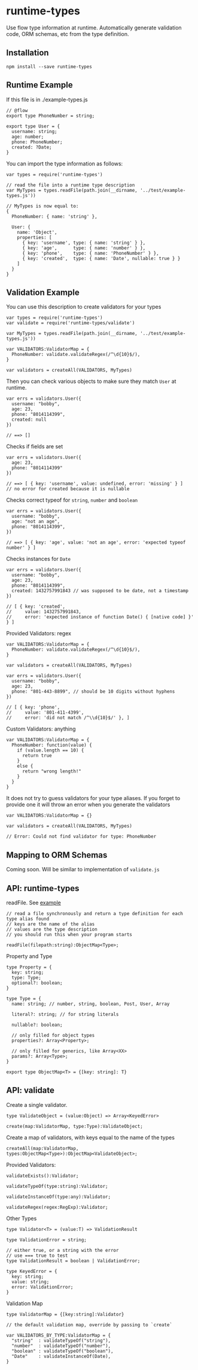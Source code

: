 runtime-types
=============

Use flow type information at runtime. Automatically generate validation code, ORM schemas, etc from the type definition.

Installation
------------

    npm install --save runtime-types

Runtime Example
---------------

If this file is in ./example-types.js

    // @flow
    export type PhoneNumber = string;

    export type User = {
      username: string;
      age: number;
      phone: PhoneNumber;
      created: ?Date;
    }

You can import the type information as follows:

    var types = require('runtime-types')

    // read the file into a runtime type description
    var MyTypes = types.readFile(path.join(__dirname, '../test/example-types.js'))

    // MyTypes is now equal to:
    {
      PhoneNumber: { name: 'string' },

      User: {
        name: 'Object',
        properties: [
          { key: 'username', type: { name: 'string' } },
          { key: 'age',      type: { name: 'number' } },
          { key: 'phone',    type: { name: 'PhoneNumber' } },
          { key: 'created',  type: { name: 'Date', nullable: true } } 
        ]
      }
    }

Validation Example
------------------

You can use this description to create validators for your types

    var types = require('runtime-types')
    var validate = require('runtime-types/validate')

    var MyTypes = types.readFile(path.join(__dirname, '../test/example-types.js'))

    var VALIDATORS:ValidatorMap = {
      PhoneNumber: validate.validateRegex(/^\d{10}$/),
    }

    var validators = createAll(VALIDATORS, MyTypes)

Then you can check various objects to make sure they match `User` at runtime.

    var errs = validators.User({
      username: "bobby",
      age: 23,
      phone: "8014114399",
      created: null
    })

    // ==> []

Checks if fields are set

    var errs = validators.User({
      age: 23,
      phone: "8014114399"
    })

    // ==> [ { key: 'username', value: undefined, error: 'missing' } ]
    // no error for created because it is nullable

Checks correct typeof for `string`, `number` and `boolean`

    var errs = validators.User({
      username: "bobby",
      age: "not an age",
      phone: "8014114399",
    })

    // ==> [ { key: 'age', value: 'not an age', error: 'expected typeof number' } ]

Checks instances for `Date`

    var errs = validators.User({
      username: "bobby",
      age: 23,
      phone: "8014114399",
      created: 1432757991843 // was supposed to be date, not a timestamp
    })

    // [ { key: 'created',
    //     value: 1432757991843,
    //     error: 'expected instance of function Date() { [native code] }' } ]

Provided Validators: regex

    var VALIDATORS:ValidatorMap = {
      PhoneNumber: validate.validateRegex(/^\d{10}$/),
    }

    var validators = createAll(VALIDATORS, MyTypes)

    var errs = validators.User({
      username: "bobby",
      age: 23,
      phone: "801-443-8899", // should be 10 digits without hyphens
    })

    // [ { key: 'phone',
    //     value: '801-411-4399',
    //     error: 'did not match /^\\d{10}$/' }, ]

Custom Validators: anything

    var VALIDATORS:ValidatorMap = {
      PhoneNumber: function(value) {
        if (value.length == 10) {
          return true
        }
        else {
          return "wrong length!"
        }
      }
    }

It does not try to guess validators for your type aliases. If you forget to provide one it will throw an error when you generate the validators

    var VALIDATORS:ValidatorMap = {}

    var validators = createAll(VALIDATORS, MyTypes)

    // Error: Could not find validator for type: PhoneNumber

Mapping to ORM Schemas
----------------------

Coming soon. Will be similar to implementation of `validate.js`


API: runtime-types
------------------

readFile. See [example](#runtime-example)

    // read a file synchronously and return a type definition for each type alias found
    // keys are the name of the alias
    // values are the type description
    // you should run this when your program starts

    readFile(filepath:string):ObjectMap<Type>;

Property and Type

    type Property = {
      key: string;
      type: Type;
      optional?: boolean;
    }

    type Type = {
      name: string; // number, string, boolean, Post, User, Array

      literal?: string; // for string literals

      nullable?: boolean;

      // only filled for object types
      properties?: Array<Property>;

      // only filled for generics, like Array<XX>
      params?: Array<Type>;
    }

    export type ObjectMap<T> = {[key: string]: T}

API: validate
-------------

Create a single validator.

    type ValidateObject = (value:Object) => Array<KeyedError>

    create(map:ValidatorMap, type:Type):ValidateObject;

Create a map of validators, with keys equal to the name of the types

    createAll(map:ValidatorMap, types:ObjectMap<Type>):ObjectMap<ValidateObject>;

Provided Validators:

    validateExists():Validator;

    validateTypeOf(type:string):Validator;

    validateInstanceOf(type:any):Validator;

    validateRegex(regex:RegExp):Validator;

Other Types

    type Validator<T> = (value:T) => ValidationResult

    type ValidationError = string;

    // either true, or a string with the error
    // use === true to test
    type ValidationResult = boolean | ValidationError;

    type KeyedError = {
      key: string;
      value: string;
      error: ValidationError;
    }

Validation Map

    type ValidatorMap = {[key:string]:Validator}

    // the default validation map, override by passing to `create`

    var VALIDATORS_BY_TYPE:ValidatorMap = {
      "string"  : validateTypeOf("string"),
      "number"  : validateTypeOf("number"),
      "boolean" : validateTypeOf("boolean"),
      "Date"    : validateInstanceOf(Date),
    }

